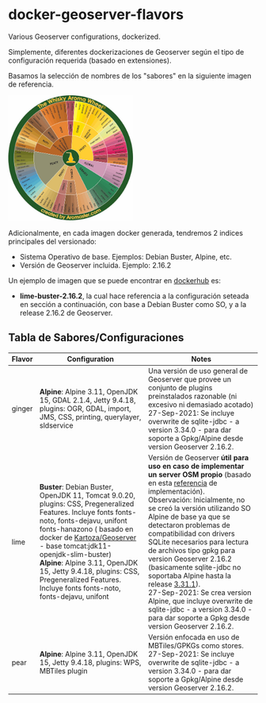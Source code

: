 # docker-geoserver-flavors
Various Geoserver configurations, dockerized.

Simplemente, diferentes dockerizaciones de Geoserver según el tipo de configuración requerida (basado en extensiones).

Basamos la selección de nombres de los "sabores" en la siguiente imagen de referencia.

 <img src="./docs/images/flavors.jpg" alt="flavors" width="50%" />



Adicionalmente, en cada imagen docker generada, tendremos 2 indices principales del versionado:

- Sistema Operativo de base. Ejemplos:  Debian Buster, Alpine, etc.
- Versión de Geoserver incluida. Ejemplo: 2.16.2

Un ejemplo de imagen que se puede encontrar en [dockerhub](https://hub.docker.com/repository/docker/geotekne/geoserver) es: 

- **lime-buster-2.16.2**, la cual hace referencia a la configuración seteada en sección a continuación, con base a Debian Buster como SO, y a la release 2.16.2 de Geoserver.



## Tabla de Sabores/Configuraciones

| Flavor | Configuration                                                | Notes                                                        |
| ------ | ------------------------------------------------------------ | ------------------------------------------------------------ |
| ginger | **Alpine**: Alpine 3.11, OpenJDK 15, GDAL 2.1.4, Jetty 9.4.18, plugins: OGR, GDAL, import, JMS, CSS, printing, querylayer, sldservice | Una versión de uso general de Geoserver que provee un conjunto de plugins preinstalados razonable (ni excesivo ni demasiado acotado) <br/>27-Sep-2021: Se incluye overwrite de sqlite-jdbc - a version 3.34.0 - para dar soporte a Gpkg/Alpine desde version Geoserver 2.16.2. |
| lime   | **Buster**: Debian Buster, OpenJDK 11, Tomcat 9.0.20, plugins: CSS, Pregeneralized Features. Incluye fonts fonts-noto, fonts-dejavu, unifont fonts-hanazono ( basado en docker de [Kartoza/Geoserver](https://hub.docker.com/r/kartoza/geoserver) - base tomcat:jdk11-openjdk-slim-buster) <br/>**Alpine**: Alpine 3.11, OpenJDK 15, Jetty 9.4.18, plugins: CSS, Pregeneralized Features. Incluye fonts fonts-noto, fonts-dejavu, unifont | Versión de Geoserver **útil para uso en caso de implementar un server OSM propio** (basado en esta [referencia](https://github.com/geosolutions-it/osm-styles) de implementación).<br/>Observación: Inicialmente, no se creó la versión utilizando SO Alpine de base ya que se detectaron problemas de compatibilidad con drivers SQLite necesarios para lectura de archivos tipo gpkg para version Geoserver 2.16.2 (basicamente sqlite-jdbc no soportaba Alpine hasta la release [3.31.1](https://github.com/xerial/sqlite-jdbc)).<br/>27-Sep-2021: Se crea version Alpine, que incluye overwrite de sqlite-jdbc - a version 3.34.0 - para dar soporte a Gpkg desde version Geoserver 2.16.2. |
| pear   | **Alpine**: Alpine 3.11, OpenJDK 15, Jetty 9.4.18, plugins: WPS, MBTiles plugin | Versión enfocada en uso de MBTiles/GPKGs como stores. <br/>27-Sep-2021: Se incluye overwrite de sqlite-jdbc - a version 3.34.0 - para dar soporte a Gpkg/Alpine desde version Geoserver 2.16.2. |



